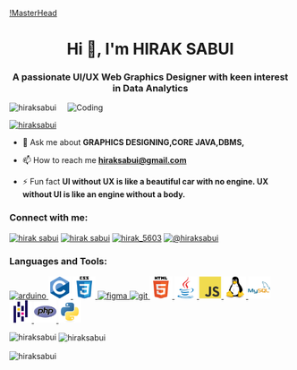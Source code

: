 [!MasterHead](https://www.google.com/url?sa=i&url=https%3A%2F%2Fgithub.com%2Ftopics%2Fgithub-profile-readme&psig=AOvVaw2ednFHXOfPdr9LWHtaXqCF&ust=1746815080197000&source=images&cd=vfe&opi=89978449&ved=0CBMQjRxqFwoTCJDSqLO_lI0DFQAAAAAdAAAAABAP)
<h1 align="center">Hi 👋, I'm HIRAK SABUI</h1>
<h3 align="center">A passionate UI/UX Web Graphics Designer with keen interest in Data Analytics</h3>
<img align="right" alt="Coding" width="400" src="[https://kr.pinterest.com/pin/476466835594851073/](https://www.google.com/url?sa=i&url=https%3A%2F%2Fgithub.com%2Fmdazfar2%2FCool-GIFs-For-GitHub%2Fblob%2Fmain%2FREADME.md&psig=AOvVaw2ednFHXOfPdr9LWHtaXqCF&ust=1746815080197000&source=images&cd=vfe&opi=89978449&ved=0CBMQjRxqFwoTCJDSqLO_lI0DFQAAAAAdAAAAABAz)"

<p align="left"> <img src="https://komarev.com/ghpvc/?username=hiraksabui&label=Profile%20views&color=0e75b6&style=flat" alt="hiraksabui" /> </p>

<p align="left"> <a href="https://github.com/ryo-ma/github-profile-trophy"><img src="https://github-profile-trophy.vercel.app/?username=hiraksabui" alt="hiraksabui" /></a> </p>

- 💬 Ask me about **GRAPHICS DESIGNING,CORE JAVA,DBMS,**

- 📫 How to reach me **hiraksabui@gmail.com**

- ⚡ Fun fact **UI without UX is like a beautiful car with no engine. UX without UI is like an engine without a body.**

<h3 align="left">Connect with me:</h3>
<p align="left">
<a href="https://linkedin.com/in/hirak sabui" target="blank"><img align="center" src="https://raw.githubusercontent.com/rahuldkjain/github-profile-readme-generator/master/src/images/icons/Social/linked-in-alt.svg" alt="hirak sabui" height="30" width="40" /></a>
<a href="https://fb.com/hirak sabui" target="blank"><img align="center" src="https://raw.githubusercontent.com/rahuldkjain/github-profile-readme-generator/master/src/images/icons/Social/facebook.svg" alt="hirak sabui" height="30" width="40" /></a>
<a href="https://instagram.com/hirak_5603" target="blank"><img align="center" src="https://raw.githubusercontent.com/rahuldkjain/github-profile-readme-generator/master/src/images/icons/Social/instagram.svg" alt="hirak_5603" height="30" width="40" /></a>
<a href="https://www.hackerrank.com/@hiraksabui" target="blank"><img align="center" src="https://raw.githubusercontent.com/rahuldkjain/github-profile-readme-generator/master/src/images/icons/Social/hackerrank.svg" alt="@hiraksabui" height="30" width="40" /></a>
</p>

<h3 align="left">Languages and Tools:</h3>
<p align="left"> <a href="https://www.arduino.cc/" target="_blank" rel="noreferrer"> <img src="https://cdn.worldvectorlogo.com/logos/arduino-1.svg" alt="arduino" width="40" height="40"/> </a> <a href="https://www.cprogramming.com/" target="_blank" rel="noreferrer"> <img src="https://raw.githubusercontent.com/devicons/devicon/master/icons/c/c-original.svg" alt="c" width="40" height="40"/> </a> <a href="https://www.w3schools.com/css/" target="_blank" rel="noreferrer"> <img src="https://raw.githubusercontent.com/devicons/devicon/master/icons/css3/css3-original-wordmark.svg" alt="css3" width="40" height="40"/> </a> <a href="https://www.figma.com/" target="_blank" rel="noreferrer"> <img src="https://www.vectorlogo.zone/logos/figma/figma-icon.svg" alt="figma" width="40" height="40"/> </a> <a href="https://git-scm.com/" target="_blank" rel="noreferrer"> <img src="https://www.vectorlogo.zone/logos/git-scm/git-scm-icon.svg" alt="git" width="40" height="40"/> </a> <a href="https://www.w3.org/html/" target="_blank" rel="noreferrer"> <img src="https://raw.githubusercontent.com/devicons/devicon/master/icons/html5/html5-original-wordmark.svg" alt="html5" width="40" height="40"/> </a> <a href="https://www.java.com" target="_blank" rel="noreferrer"> <img src="https://raw.githubusercontent.com/devicons/devicon/master/icons/java/java-original.svg" alt="java" width="40" height="40"/> </a> <a href="https://developer.mozilla.org/en-US/docs/Web/JavaScript" target="_blank" rel="noreferrer"> <img src="https://raw.githubusercontent.com/devicons/devicon/master/icons/javascript/javascript-original.svg" alt="javascript" width="40" height="40"/> </a> <a href="https://www.linux.org/" target="_blank" rel="noreferrer"> <img src="https://raw.githubusercontent.com/devicons/devicon/master/icons/linux/linux-original.svg" alt="linux" width="40" height="40"/> </a> <a href="https://www.mysql.com/" target="_blank" rel="noreferrer"> <img src="https://raw.githubusercontent.com/devicons/devicon/master/icons/mysql/mysql-original-wordmark.svg" alt="mysql" width="40" height="40"/> </a> <a href="https://pandas.pydata.org/" target="_blank" rel="noreferrer"> <img src="https://raw.githubusercontent.com/devicons/devicon/2ae2a900d2f041da66e950e4d48052658d850630/icons/pandas/pandas-original.svg" alt="pandas" width="40" height="40"/> </a> <a href="https://www.php.net" target="_blank" rel="noreferrer"> <img src="https://raw.githubusercontent.com/devicons/devicon/master/icons/php/php-original.svg" alt="php" width="40" height="40"/> </a> <a href="https://www.python.org" target="_blank" rel="noreferrer"> <img src="https://raw.githubusercontent.com/devicons/devicon/master/icons/python/python-original.svg" alt="python" width="40" height="40"/> </a> </p>

<p><img align="left" src="https://github-readme-stats.vercel.app/api/top-langs?username=hiraksabui&show_icons=true&locale=en&layout=compact" alt="hiraksabui" /></p>

<p>&nbsp;<img align="center" src="https://github-readme-stats.vercel.app/api?username=hiraksabui&show_icons=true&locale=en" alt="hiraksabui" /></p>

<p><img align="center" src="https://github-readme-streak-stats.herokuapp.com/?user=hiraksabui&" alt="hiraksabui" /></p>

